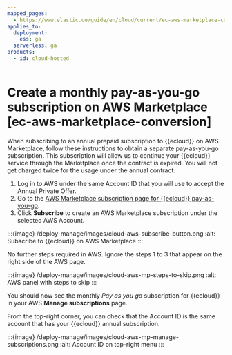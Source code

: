 ```yaml
---
mapped_pages:
  - https://www.elastic.co/guide/en/cloud/current/ec-aws-marketplace-conversion.html
applies_to:
  deployment:
    ess: ga
  serverless: ga
products:
  - id: cloud-hosted
---
```


# Create a monthly pay-as-you-go subscription on AWS Marketplace [ec-aws-marketplace-conversion]

When subscribing to an annual prepaid subscription to {{ecloud}} on AWS Marketplace, follow these instructions to obtain a separate pay-as-you-go subscription. This subscription will allow us to continue your {{ecloud}} service through the Marketplace once the contract is expired. You will not get charged twice for the usage under the annual contract.

1. Log in to AWS under the same Account ID that you will use to accept the Annual Private Offer.
2. Go to the [AWS Marketplace subscription page for {{ecloud}} pay-as-you-go](https://aws.amazon.com/marketplace/saas/ordering?productId=bb253a6c-e775-4634-bdf0-17bd56a69c36&offerId=b2uzdkwqj7177fqhm39o4snxy).
3. Click **Subscribe** to create an AWS Marketplace subscription under the selected AWS Account.

:::{image} /deploy-manage/images/cloud-aws-subscribe-button.png
:alt: Subscribe to {{ecloud}} on AWS Marketplace
:::

No further steps required in AWS. Ignore the steps 1 to 3 that appear on the right side of the AWS page.

:::{image} /deploy-manage/images/cloud-aws-mp-steps-to-skip.png
:alt: AWS panel with steps to skip
:::

You should now see the monthly *Pay as you go* subscription for {{ecloud}} in your AWS **Manage subscriptions** page.

From the top-right corner, you can check that the Account ID is the same account that has your {{ecloud}} annual subscription.

:::{image} /deploy-manage/images/cloud-aws-mp-manage-subscriptions.png
:alt: Account ID on top-right menu
:::
